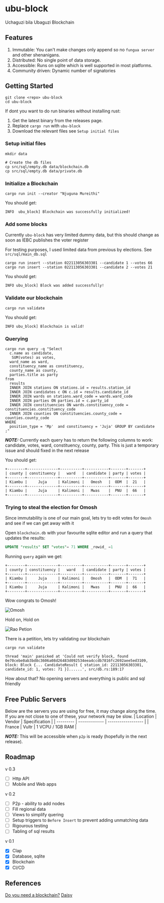 # ubu-block

Uchaguzi bila Ubaguzi Blockchain

## Features

1. Immutable: You can't make changes only append so no `fungua server` and other shenanigans.
2. Distributed: No single point of data storage.
3. Accessible: Runs on sqlite which is well supported in most platforms.
4. Community driven: Dynamic number of signatories

## Getting Started

```
git clone <repo> ubu-block
cd ubu-block
```

If dont you want to do run binaries without installing rust:

1. Get the latest binary from the releases page.
2. Replace `cargo run` with `ubu-block`
3. Download the relevant files see `Setup initial files`

### Setup initial files

```
mkdir data

# Create the db files
cp src/sql/empty.db data/blockchain.db
cp src/sql/empty.db data/private.db

```

### Initialize a Blockchain

```
cargo run init --creator "Njuguna Mureithi"
```

You should get:

```
INFO  ubu_block] Blockchain was successfully initialized!
```

### Add some blocks

Currently `ubu-block` has very limited dummy data, but this should change as soon as IEBC publishes the voter register

For testing purposes, I used limited data from previous by elections. See `src/sql/main_db.sql`

```
cargo run insert --station 022113056303301 --candidate 1 --votes 66
cargo run insert --station 022113056303301 --candidate 2 --votes 21
```

You should get:

```
INFO ubu_block] Block was added successfully!
```

### Validate our blockchain

```
cargo run validate
```

You should get:

```
INFO ubu_block] Blockchain is valid!
```

### Querying

```
cargo run query -q "Select
  c.name as candidate,
   SUM(votes) as votes,
  ward_name as ward,
  constituency_name as constituency,
  county_name as county,
  parties.title as party
from
  results
  INNER JOIN stations ON stations.id = results.station_id
  INNER JOIN candidates c ON c.id = results.candidate_id
  INNER JOIN wards on stations.ward_code = wards.ward_code
  INNER JOIN parties ON parties.id = c.party_id
  INNER JOIN constituencies ON wards.constituency_code = constituencies.constituency_code
  INNER JOIN counties ON constituencies.county_code = counties.county_code
WHERE
  position_type = 'Mp'  and constituency = 'Juja' GROUP BY candidate ;"
```

**_NOTE:_** Currently each query has to return the following columns to work: candidate, votes, ward, constituency, county, party. This is just a temporary issue and should fixed in the next release

You should get:

```
+--------+--------------+----------+-----------+-------+-------+
| county | constituency |   ward   | candidate | party | votes |
+--------+--------------+----------+-----------+-------+-------+
| Kiambu |     Juja     | Kalimoni |   Omosh   |  ODM  |  21   |
+--------+--------------+----------+-----------+-------+-------+
| Kiambu |     Juja     | Kalimoni |   Mwas    |  PNU  |  66   |
+--------+--------------+----------+-----------+-------+-------+
```

### Trying to steal the election for Omosh

Since immutability is one of our main goal, lets try to edit votes for `Omosh` and see if we can get away with it

Open `blockchain.db` with your favourite sqlite editor and run a query that updates the results:

```sql
UPDATE "results" SET "votes"= 71 WHERE _rowid_ =1
```

Running `query` again we get:

```
+--------+--------------+----------+-----------+-------+-------+
| county | constituency |   ward   | candidate | party | votes |
+--------+--------------+----------+-----------+-------+-------+
| Kiambu |     Juja     | Kalimoni |   Omosh   |  ODM  |  71   |
+--------+--------------+----------+-----------+-------+-------+
| Kiambu |     Juja     | Kalimoni |   Mwas    |  PNU  |  66   |
+--------+--------------+----------+-----------+-------+-------+
```

Wow congrats to Omosh!

![Omosh](https://kenyaleo.co.ke/wp-content/uploads/2021/06/1-221.jpg)

Hold on, Hold on

![Rao Petion](https://images.hivisasa.com/1200/7JhHhhZWMbFB_IMG_1503130067538.jpg)

There is a petition, lets try validating our blockchain

```
cargo run validate

thread 'main' panicked at 'Could not verify block, found 0e70cebe0ab3bd8c3606a08d26483d092534eea4ccdb7816fc2692aee5ed3109, block: Block {... CandidateResult { station_id: 22113056303301, candidate_id: 1, votes: 71 }]......', src/db.rs:189:17

```

How about that? No opening servers and everything is public and sql friendly

## Free Public Servers

Below are the servers you are using for free, it may change along the time. If you are not close to one of these, your network may be slow.
| Location | Vendor | Specification |
| --------- | ------------- | ------------------ |
| France | Vultr | 1 VCPU / 1GB RAM |

**_NOTE:_** This will be accessible when `p2p` is ready (hopefully in the next release).

## Roadmap

v 0.3

- [ ] Http API
- [ ] Mobile and Web apps

v 0.2

- [ ] P2p - ability to add nodes
- [ ] Fill regional data
- [ ] Views to simplify quering
- [ ] Setup triggers to `Before Insert` to prevent adding unmatching data
- [ ] Rigourous testing
- [ ] Tabling of sql results

v 0.1

- [x] Clap
- [x] Database, sqlite
- [x] Blockchain
- [x] CI/CD

## References

[Do you need a blockchain?](https://eprint.iacr.org/2017/375.pdf)
[Daisy](https://github.com/ivoras/daisy)
